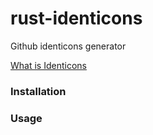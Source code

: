# rust-identicons
Github identicons generator

[What is Identicons](https://github.blog/2013-08-14-identicons)

### Installation

### Usage
